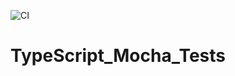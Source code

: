 ![CI](https://github.com/mchirico/linked_list_kata/workflows/CI/badge.svg)
# TypeScript_Mocha_Tests
